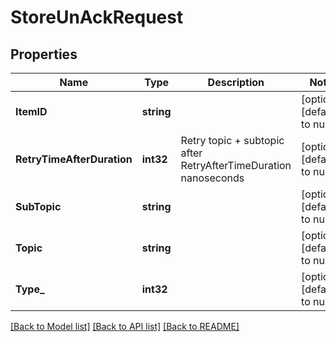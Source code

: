 # StoreUnAckRequest

## Properties
Name | Type | Description | Notes
------------ | ------------- | ------------- | -------------
**ItemID** | **string** |  | [optional] [default to null]
**RetryTimeAfterDuration** | **int32** | Retry topic + subtopic after RetryAfterTimeDuration nanoseconds | [optional] [default to null]
**SubTopic** | **string** |  | [optional] [default to null]
**Topic** | **string** |  | [optional] [default to null]
**Type_** | **int32** |  | [optional] [default to null]

[[Back to Model list]](../README.md#documentation-for-models) [[Back to API list]](../README.md#documentation-for-api-endpoints) [[Back to README]](../README.md)


